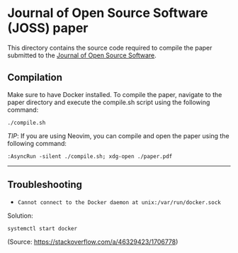 # Journal of Open Source Software (JOSS) paper

This directory contains the source code required to compile the paper submitted
to the [Journal of Open Source Software](https://joss.theoj.org/).

## Compilation

Make sure to have Docker installed. To compile the paper, navigate to the paper
directory and execute the compile.sh script using the following command:

```
./compile.sh
```

*TIP*: If you are using Neovim, you can compile and open the paper using the
following command:

```
:AsyncRun -silent ./compile.sh; xdg-open ./paper.pdf
```

---

## Troubleshooting

- `Cannot connect to the Docker daemon at unix:/var/run/docker.sock`

Solution:

```sh
systemctl start docker
```

(Source: <https://stackoverflow.com/a/46329423/1706778>)

